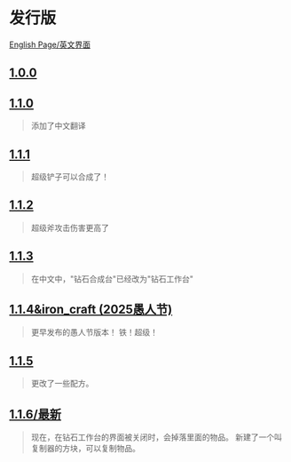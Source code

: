 # 发行版

[English Page/英文界面](/downloads/coolitem)

## [1.0.0](https://github.com/rainbow2013/coolitem/releases/download/1.0.0/coolitem-1.0.0.jar)

>

## [1.1.0](https://github.com/rainbow2013/coolitem/releases/download/1.1.0/coolitem-1.1.0.jar)

> 添加了中文翻译

## [1.1.1](https://github.com/rainbow2013/coolitem/releases/download/1.1.1/coolitem-1.1.1.jar)

> 超级铲子可以合成了！

## [1.1.2](https://github.com/rainbow2013/coolitem/releases/download/1.1.2/coolitem-1.1.2.jar)

> 超级斧攻击伤害更高了

## [1.1.3](https://github.com/rainbow2013/coolitem/releases/download/1.1.3/coolitem-1.1.3.jar)

> 在中文中，"钻石合成台"已经改为"钻石工作台"

## [1.1.4&iron_craft (2025愚人节)](https://github.com/rainbow2013/coolitem/releases/download/1.1.4%26iron_craft/coolitem-1.1.4.iron_craft.jar)
<!-- It's Update On Feb. 2, 2025 hehe -->
> 更早发布的愚人节版本！
> 铁！超级！

## [1.1.5](https://github.com/rainbow2013/coolitem/releases/download/1.1.5/coolitem-1.1.5.jar)

> 更改了一些配方。

## [1.1.6/最新](https://github.com/rainbow2013/coolitem/releases/download/1.1.6/coolitem-1.1.6.jar)

> 现在，在钻石工作台的界面被关闭时，会掉落里面的物品。
> 新建了一个叫复制器的方块，可以复制物品。
